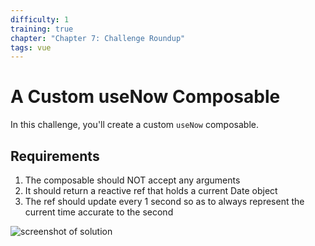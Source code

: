 ```yaml
---
difficulty: 1
training: true
chapter: "Chapter 7: Challenge Roundup"
tags: vue
---
```


# A Custom useNow Composable

In this challenge, you'll create a custom `useNow` composable.

## Requirements

1. The composable should NOT accept any arguments
2. It should return a reactive ref that holds a current Date object
3. The ref should update every 1 second so as to always represent the current time accurate to the second

![screenshot of solution](https://images.certificates.dev/csvd-training-code-challenge-26.gif)
